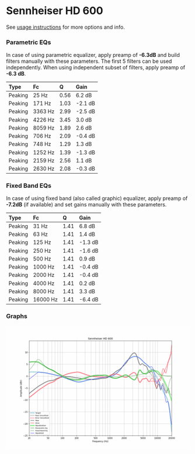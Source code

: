 # Sennheiser HD 600
See [usage instructions](https://github.com/jaakkopasanen/AutoEq#usage) for more options and info.

### Parametric EQs
In case of using parametric equalizer, apply preamp of **-6.3dB** and build filters manually
with these parameters. The first 5 filters can be used independently.
When using independent subset of filters, apply preamp of **-6.3 dB**.

| Type    | Fc      |    Q | Gain    |
|:--------|:--------|:-----|:--------|
| Peaking | 25 Hz   | 0.56 | 6.2 dB  |
| Peaking | 171 Hz  | 1.03 | -2.1 dB |
| Peaking | 3363 Hz | 2.99 | -2.5 dB |
| Peaking | 4226 Hz | 3.45 | 3.0 dB  |
| Peaking | 8059 Hz | 1.89 | 2.6 dB  |
| Peaking | 706 Hz  | 2.09 | -0.4 dB |
| Peaking | 748 Hz  | 1.29 | 1.3 dB  |
| Peaking | 1252 Hz | 1.39 | -1.3 dB |
| Peaking | 2159 Hz | 2.56 | 1.1 dB  |
| Peaking | 2630 Hz | 2.08 | -0.3 dB |

### Fixed Band EQs
In case of using fixed band (also called graphic) equalizer, apply preamp of **-7.2dB**
(if available) and set gains manually with these parameters.

| Type    | Fc       |    Q | Gain    |
|:--------|:---------|:-----|:--------|
| Peaking | 31 Hz    | 1.41 | 6.8 dB  |
| Peaking | 63 Hz    | 1.41 | 1.4 dB  |
| Peaking | 125 Hz   | 1.41 | -1.3 dB |
| Peaking | 250 Hz   | 1.41 | -1.6 dB |
| Peaking | 500 Hz   | 1.41 | 0.9 dB  |
| Peaking | 1000 Hz  | 1.41 | -0.4 dB |
| Peaking | 2000 Hz  | 1.41 | -0.4 dB |
| Peaking | 4000 Hz  | 1.41 | 0.2 dB  |
| Peaking | 8000 Hz  | 1.41 | 3.3 dB  |
| Peaking | 16000 Hz | 1.41 | -6.4 dB |

### Graphs
![](./Sennheiser%20HD%20600.png)